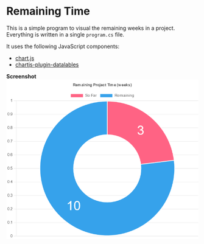 # Remaining Time

This is a simple program to visual the remaining weeks in a project. Everything is written in a single `program.cs` file.

It uses the following JavaScript components:

* [chart.js](https://www.chartjs.org/)
* [chartjs-plugin-datalables](https://chartjs-plugin-datalabels.netlify.app/guide/labels.html#multiple-labels)

**Screenshot**
![screenshot of the running program](remaining-time.png)
